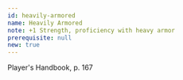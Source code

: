 ```yaml
---
id: heavily-armored
name: Heavily Armored
note: +1 Strength, proficiency with heavy armor
prerequisite: null
new: true
---
```

Player's Handbook, p. 167